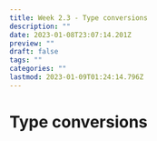 ```yaml
---
title: Week 2.3 - Type conversions
description: ""
date: 2023-01-08T23:07:14.201Z
preview: ""
draft: false
tags: ""
categories: ""
lastmod: 2023-01-09T01:24:14.796Z
---
```

# Type conversions